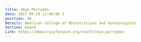 ```yaml
---
title: Skye Perryman
date: 2017-09-19 12:49:00 Z
position: 40
Details: American College of Obstetricians and Gynecologists
Section: board
Link: https://democracyforward.org/staff/skye-perryman/
---
```


